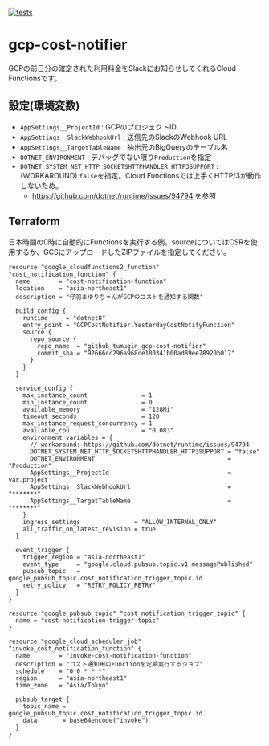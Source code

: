 [![tests](https://github.com/tumugin/gcp-cost-notifier/actions/workflows/test.yaml/badge.svg?branch=main)](https://github.com/tumugin/gcp-cost-notifier/actions/workflows/test.yaml)

# gcp-cost-notifier

GCPの前日分の確定された利用料金をSlackにお知らせしてくれるCloud Functionsです。

## 設定(環境変数)

- `AppSettings__ProjectId` : GCPのプロジェクトID
- `AppSettings__SlackWebhookUrl` : 送信先のSlackのWebhook URL
- `AppSettings__TargetTableName` : 抽出元のBigQueryのテーブル名
- `DOTNET_ENVIRONMENT` : デバッグでない限り`Production`を指定
- `DOTNET_SYSTEM_NET_HTTP_SOCKETSHTTPHANDLER_HTTP3SUPPORT` : (WORKAROUND) `false`を指定。Cloud Functionsでは上手くHTTP/3が動作しないため。
  - https://github.com/dotnet/runtime/issues/94794 を参照

## Terraform
日本時間の0時に自動的にFunctionsを実行する例。sourceについてはCSRを使用するか、GCSにアップロードしたZIPファイルを指定してください。

```hcl
resource "google_cloudfunctions2_function" "cost_notification_function" {
  name        = "cost-notification-function"
  location    = "asia-northeast1"
  description = "仔羽まゆりちゃんがGCPのコストを通知する関数"

  build_config {
    runtime     = "dotnet8"
    entry_point = "GCPCostNotifier.YesterdayCostNotifyFunction"
    source {
      repo_source {
        repo_name  = "github_tumugin_gcp-cost-notifier"
        commit_sha = "92666cc296a968ce180341b00ad89ee78920b017"
      }
    }
  }

  service_config {
    max_instance_count               = 1
    min_instance_count               = 0
    available_memory                 = "128Mi"
    timeout_seconds                  = 120
    max_instance_request_concurrency = 1
    available_cpu                    = "0.083"
    environment_variables = {
      // workaround: https://github.com/dotnet/runtime/issues/94794
      DOTNET_SYSTEM_NET_HTTP_SOCKETSHTTPHANDLER_HTTP3SUPPORT = "false"
      DOTNET_ENVIRONMENT                                     = "Production"
      AppSettings__ProjectId                                 = var.project
      AppSettings__SlackWebhookUrl                           = "*******"
      AppSettings__TargetTableName                           = "*******"
    }
    ingress_settings               = "ALLOW_INTERNAL_ONLY"
    all_traffic_on_latest_revision = true
  }

  event_trigger {
    trigger_region = "asia-northeast1"
    event_type     = "google.cloud.pubsub.topic.v1.messagePublished"
    pubsub_topic   = google_pubsub_topic.cost_notification_trigger_topic.id
    retry_policy   = "RETRY_POLICY_RETRY"
  }
}

resource "google_pubsub_topic" "cost_notification_trigger_topic" {
  name = "cost-notification-trigger-topic"
}

resource "google_cloud_scheduler_job" "invoke_cost_notification_function" {
  name        = "invoke-cost-notification-function"
  description = "コスト通知用のFunctionを定期実行するジョブ"
  schedule    = "0 0 * * *"
  region      = "asia-northeast1"
  time_zone   = "Asia/Tokyo"

  pubsub_target {
    topic_name = google_pubsub_topic.cost_notification_trigger_topic.id
    data       = base64encode("invoke")
  }
}
```
